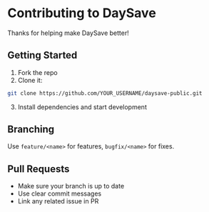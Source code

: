 # Contributing to DaySave

Thanks for helping make DaySave better!

## Getting Started

1. Fork the repo
2. Clone it:
```bash
git clone https://github.com/YOUR_USERNAME/daysave-public.git
```
3. Install dependencies and start development

## Branching

Use `feature/<name>` for features, `bugfix/<name>` for fixes.

## Pull Requests

- Make sure your branch is up to date
- Use clear commit messages
- Link any related issue in PR
